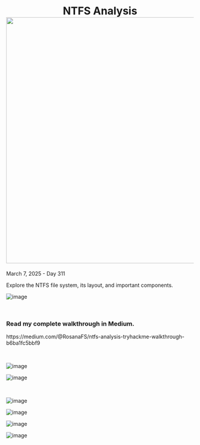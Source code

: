<h1 align="center">NTFS Analysis<br><img width="660px" src="https://github.com/user-attachments/assets/f460f04d-b05c-4d92-b163-df92c854009e"></h1>

<p>March 7, 2025 - Day 311</p>

<p>Explore the NTFS file system, its layout, and important components.</p>

![image](https://github.com/user-attachments/assets/c68ca92e-7e94-4bbb-81f9-1b9352e6853b)


<br>
<h3>Read my complete walkthrough in Medium.</h3>

<p>https://medium.com/@RosanaFS/ntfs-analysis-tryhackme-walkthrough-b6ba1fc5bbf9</p>

<br>

![image](https://github.com/user-attachments/assets/5a0ca116-5faf-4280-9fdc-af1cbfc41db9)

![image](https://github.com/user-attachments/assets/dfb68a0c-0277-4620-9989-fce3c0168ba5)


<br>

![image](https://github.com/user-attachments/assets/09908312-3d84-49fa-aced-10441de65bc2)

![image](https://github.com/user-attachments/assets/c22778bf-9577-4662-b5fe-8313c5b1929d)

![image](https://github.com/user-attachments/assets/ca585fef-cd74-4889-b322-d0ddb396d01b)

![image](https://github.com/user-attachments/assets/910ba53c-22f6-4d30-8c4f-8bd952e91ecb)

